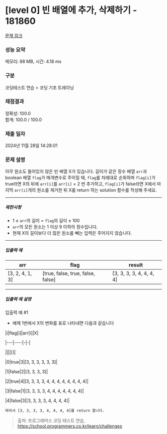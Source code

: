 # [level 0] 빈 배열에 추가, 삭제하기 - 181860 

[문제 링크](https://school.programmers.co.kr/learn/courses/30/lessons/181860) 

### 성능 요약

메모리: 88 MB, 시간: 4.18 ms

### 구분

코딩테스트 연습 > 코딩 기초 트레이닝

### 채점결과

정확성: 100.0<br/>합계: 100.0 / 100.0

### 제출 일자

2024년 11월 28일 14:28:01

### 문제 설명

<p>아무 원소도 들어있지 않은 빈 배열 X가 있습니다. 길이가 같은 정수 배열 <code>arr</code>과 boolean 배열 <code>flag</code>가 매개변수로 주어질 때, <code>flag</code>를 차례대로 순회하며 <code>flag[i]</code>가 true라면 X의 뒤에 <code>arr[i]</code>를 <code>arr[i]</code> × 2 번 추가하고, <code>flag[i]</code>가 false라면 X에서 마지막 <code>arr[i]</code>개의 원소를 제거한 뒤 X를 return 하는 solution 함수를 작성해 주세요.</p>

<hr>

<h5>제한사항</h5>

<ul>
<li>1 ≤ <code>arr</code>의 길이 = <code>flag</code>의 길이 ≤ 100</li>
<li><code>arr</code>의 모든 원소는 1 이상 9 이하의 정수입니다.</li>
<li>현재 X의 길이보다 더 많은 원소를 빼는 입력은 주어지지 않습니다.</li>
</ul>

<hr>

<h5>입출력 예</h5>
<table class="table">
        <thead><tr>
<th>arr</th>
<th>flag</th>
<th>result</th>
</tr>
</thead>
        <tbody><tr>
<td>[3, 2, 4, 1, 3]</td>
<td>[true, false, true, false, false]</td>
<td>[3, 3, 3, 3, 4, 4, 4, 4]</td>
</tr>
</tbody>
      </table>
<hr>

<h5>입출력 예 설명</h5>

<p>입출력 예 #1</p>

<ul>
<li>예제 1번에서 X의 변화를 표로 나타내면 다음과 같습니다</li>
</ul>

<p>|i|flag[i]|arr[i]|X|</p>

<p>|---|----|-|-|</p>

<p>||||[]|</p>

<p>|0|true|3|[3, 3, 3, 3, 3, 3]|</p>

<p>|1|false|2|[3, 3, 3, 3]|</p>

<p>|2|true|4|[3, 3, 3, 3, 4, 4, 4, 4, 4, 4, 4, 4]|</p>

<p>|3|false|1|[3, 3, 3, 3, 4, 4, 4, 4, 4, 4, 4]|</p>

<p>|4|false|3|[3, 3, 3, 3, 4, 4, 4, 4]|</p>
<div class="highlight"><pre class="codehilite"><code>따라서 [3, 3, 3, 3, 4, 4, 4, 4]를 return 합니다.
</code></pre></div>

> 출처: 프로그래머스 코딩 테스트 연습, https://school.programmers.co.kr/learn/challenges